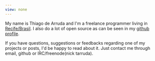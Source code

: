```yaml
---
view: none
---
```


My name is Thiago de Arruda and I'm a freelance programmer living in
[Recife/Brasil](http://en.wikipedia.org/wiki/Recife). I also do a lot of open
source as can be seen in my [github profile](https://github.com/tarruda).

If you have questions, suggestions or feedbacks regarding one of my projects or
posts, I'd be happy to read about it. Just contact me through email, github or
IRC/freenode(nick tarruda).
